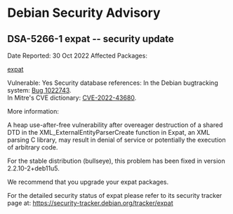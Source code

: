 
Debian Security Advisory
========================


DSA-5266-1 expat -- security update
-----------------------------------



Date Reported:
30 Oct 2022
Affected Packages:

[expat](https://packages.debian.org/src:expat)

Vulnerable:
Yes
Security database references:
In the Debian bugtracking system: [Bug 1022743](https://bugs.debian.org/cgi-bin/bugreport.cgi?bug=1022743).  
In Mitre's CVE dictionary: [CVE-2022-43680](https://security-tracker.debian.org/tracker/CVE-2022-43680).  

More information:

A heap use-after-free vulnerability after overeager destruction of a
shared DTD in the XML\_ExternalEntityParserCreate function in Expat, an
XML parsing C library, may result in denial of service or potentially
the execution of arbitrary code.


For the stable distribution (bullseye), this problem has been fixed in
version 2.2.10-2+deb11u5.


We recommend that you upgrade your expat packages.


For the detailed security status of expat please refer to its security
tracker page at:
<https://security-tracker.debian.org/tracker/expat>






